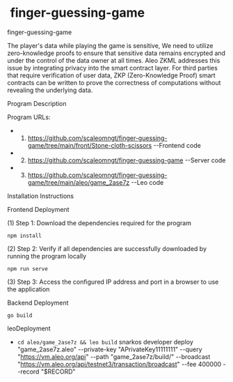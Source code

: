 #  finger-guessing-game

 finger-guessing-game

The player's data while playing the game is sensitive, We need to utilize zero-knowledge proofs to ensure that sensitive data remains encrypted and under the control of the data owner at all times. Aleo ZKML addresses this issue by integrating privacy into the smart contract layer. For third parties that require verification of user data, ZKP (Zero-Knowledge Proof) smart contracts can be written to prove the correctness of computations without revealing the underlying data.

Program Description

Program URLs:
* 1. https://github.com/scaleomngt/finger-guessing-game/tree/main/front/Stone-cloth-scissors --Frontend code
* 2. https://github.com/scaleomngt/finger-guessing-game --Server code
* 3. https://github.com/scaleomngt/finger-guessing-game/tree/main/aleo/game_2ase7z  --Leo code

Installation Instructions

Frontend Deployment

(1) Step 1: Download the dependencies required for the program
   
    npm install

(2) Step 2: Verify if all dependencies are successfully downloaded by running the program locally

    npm run serve 

(3) Step 3: Access the configured IP address and port in a browser to use the application

Backend Deployment

    go build

leoDeployment
- `cd aleo/game_2ase7z && leo build`
  snarkos developer deploy "game_2ase7z.aleo" --private-key "APrivateKey11111111"  --query "https://vm.aleo.org/api"  --path "game_2ase7z/build/"  --broadcast "https://vm.aleo.org/api/testnet3/transaction/broadcast"  --fee 400000  --record "$RECORD"



